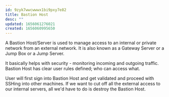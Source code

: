 ```yaml
---
id: 9zyk7wwcwwwx1bi9pxy7e82
title: Bastion Host
desc: ""
updated: 1656061276021
created: 1656060995650
---
```


A Bastion Host/Server is used to manage access to an internal or private network from an external network. It is also known as a Gateway Server or a Jump Box or a Jump Server.

It basically helps with security - monitoring incoming and outgoing traffic. Bastion Host has clear user rules defined; who can access what.

User will first sign into Bastion Host and get validated and proceed with SSHing into other machines. If we want to cut off all the external access to our internal servers, all we'd have to do is destroy the Bastion Host.
